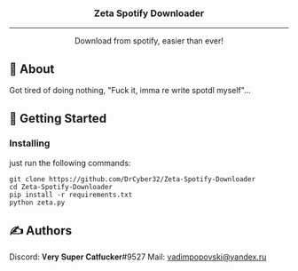 <h3 align="center">Zeta Spotify Downloader</h3>

---

<p align="center"> Download from spotify, easier than ever!
    <br> 
</p>

## 🧐 About <a name = "about"></a>

Got tired of doing nothing, "Fuck it, imma re write spotdl myself"...

## 🏁 Getting Started <a name = "getting_started"></a>

### Installing

just run the following commands:

```
git clone https://github.com/DrCyber32/Zeta-Spotify-Downloader
cd Zeta-Spotify-Downloader
pip install -r requirements.txt
python zeta.py
```

## ✍️ Authors <a name = "authors"></a>

Discord: 𝐕𝐞𝐫𝐲 𝐒𝐮𝐩𝐞𝐫 𝐂𝐚𝐭𝐟𝐮𝐜𝐤𝐞𝐫#9527
Mail: vadimpopovski@yandex.ru